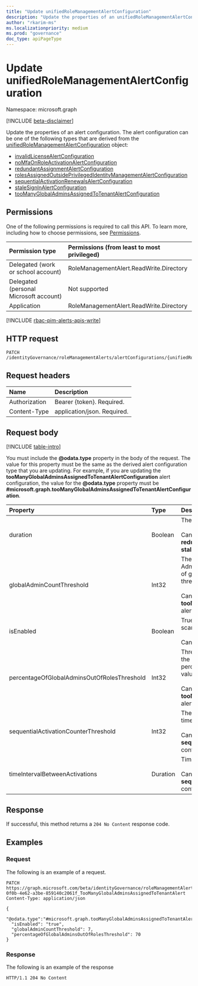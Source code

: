 ```yaml
---
title: "Update unifiedRoleManagementAlertConfiguration"
description: "Update the properties of an unifiedRoleManagementAlertConfiguration object."
author: "rkarim-ms"
ms.localizationpriority: medium
ms.prod: "governance"
doc_type: apiPageType
---
```


# Update unifiedRoleManagementAlertConfiguration
Namespace: microsoft.graph

[!INCLUDE [beta-disclaimer](../../includes/beta-disclaimer.md)]

Update the properties of an alert configuration. The alert configuration can be one of the following types that are derived from the [unifiedRoleManagementAlertConfiguration](../resources/unifiedrolemanagementalertconfiguration.md) object:

- [invalidLicenseAlertConfiguration](../resources/invalidlicensealertconfiguration.md)
- [noMfaOnRoleActivationAlertConfiguration](../resources/nomfaonroleactivationalertconfiguration.md)
- [redundantAssignmentAlertConfiguration](../resources/redundantassignmentalertconfiguration.md)
- [rolesAssignedOutsidePrivilegedIdentityManagementAlertConfiguration](../resources/rolesassignedoutsideprivilegedidentitymanagementalertconfiguration.md)
- [sequentialActivationRenewalsAlertConfiguration](../resources/sequentialactivationrenewalsalertconfiguration.md)
- [staleSignInAlertConfiguration](../resources/stalesigninalertconfiguration.md)
- [tooManyGlobalAdminsAssignedToTenantAlertConfiguration](../resources/toomanyglobaladminsassignedtotenantalertconfiguration.md)

## Permissions
One of the following permissions is required to call this API. To learn more, including how to choose permissions, see [Permissions](/graph/permissions-reference).

|Permission type|Permissions (from least to most privileged)|
|:---|:---|
|Delegated (work or school account)|RoleManagementAlert.ReadWrite.Directory|
|Delegated (personal Microsoft account)|Not supported|
|Application|RoleManagementAlert.ReadWrite.Directory|

[!INCLUDE [rbac-pim-alerts-apis-write](../includes/rbac-for-apis/rbac-pim-alerts-apis-write.md)]

## HTTP request

<!-- {
  "blockType": "ignored"
}
-->
``` http
PATCH /identityGovernance/roleManagementAlerts/alertConfigurations/{unifiedRoleManagementAlertConfigurationId}
```

## Request headers
|Name|Description|
|:---|:---|
|Authorization|Bearer {token}. Required.|
|Content-Type|application/json. Required.|

## Request body
[!INCLUDE [table-intro](../../includes/update-property-table-intro.md)]

You must include the **@odata.type** property in the body of the request. The value for this property must be the same as the derived alert configuration type that you are updating. For example, if you are updating the **tooManyGlobalAdminsAssignedToTenantAlertConfiguration** alert configuration, the value for the **@odata.type** property must be **#microsoft.graph.tooManyGlobalAdminsAssignedToTenantAlertConfiguration**.

|Property|Type|Description|
|:---|:---|:---|
|duration|Boolean|The number of days to look back on from current timestamp. <br/><br/>Can be updated for the **redundantAssignmentAlertConfiguration** and the **staleSignInAlertConfiguration** alert configuration type.|
|globalAdminCountThreshold|Int32|The threshold for the number of accounts assigned the Global Administrator role in the tenant. Triggers an alert if the number of global administrators in the tenant reaches or crosses this threshold value. <br/><br/>Can be updated for the **tooManyGlobalAdminsAssignedToTenantAlertConfiguration** alert configuration type.|
|isEnabled|Boolean|True if the alert is enabled. Setting to false will disable scanning for the specific alert. Optional. <br/><br/>Can be updated for all alert configuration types.|
|percentageOfGlobalAdminsOutOfRolesThreshold|Int32|Threshold of the percentage of global administrators out of all the role assignments in the tenant. Triggers an alert if the percentage in the tenant reaches or crosses this threshold value. <br/><br/>Can be updated for the **tooManyGlobalAdminsAssignedToTenantAlertConfiguration** alert configuration type.|
|sequentialActivationCounterThreshold|Int32|The minimum number of activations within the timeIntervalBetweenActivations period to trigger an alert. <br/><br/>Can be updated for the **sequentialactivationrenewalsalertconfiguration** alert configuration type.|
|timeIntervalBetweenActivations|Duration|Time interval between activations to trigger an alert. <br/><br/>Can be updated for the **sequentialactivationrenewalsalertconfiguration** alert configuration type.|

## Response

If successful, this method returns a `204 No Content` response code.

## Examples

### Request
The following is an example of a request.
<!-- {
  "blockType": "request",
  "name": "update_unifiedrolemanagementalertconfiguration"
}
-->
``` http
PATCH https://graph.microsoft.com/beta/identityGovernance/roleManagementAlerts/alertConfigurations/DirectoryRole_67b47f38-0f0b-4e62-a3be-859140c2061f_TooManyGlobalAdminsAssignedToTenantAlert
Content-Type: application/json

{
  "@odata.type":"#microsoft.graph.tooManyGlobalAdminsAssignedToTenantAlertConfiguration",
  "isEnabled": "true",
  "globalAdminCountThreshold": 7,
  "percentageOfGlobalAdminsOutOfRolesThreshold": 70
}
```

### Response
The following is an example of the response
<!-- {
  "blockType": "response",
  "truncated": true
}
-->
``` http
HTTP/1.1 204 No Content
```

